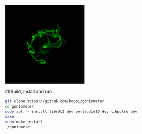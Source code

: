 ![Overview](goniometer.png)

##Build, install and run

```bash
git clone https://github.com/koppi/goniometer
cd goniometer
sudo apt -y install libsdl2-dev portaudio19-dev libpulse-dev
make
sudo make install
./goniometer
```
